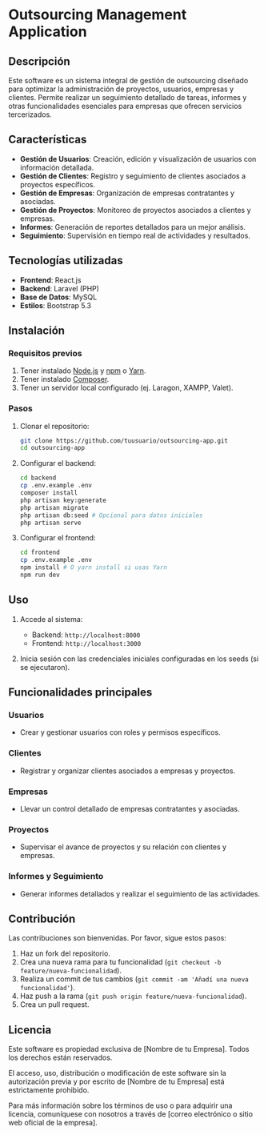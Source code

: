 # Outsourcing Management Application

## Descripción
Este software es un sistema integral de gestión de outsourcing diseñado para optimizar la administración de proyectos, usuarios, empresas y clientes. Permite realizar un seguimiento detallado de tareas, informes y otras funcionalidades esenciales para empresas que ofrecen servicios tercerizados.

## Características
- **Gestión de Usuarios**: Creación, edición y visualización de usuarios con información detallada.
- **Gestión de Clientes**: Registro y seguimiento de clientes asociados a proyectos específicos.
- **Gestión de Empresas**: Organización de empresas contratantes y asociadas.
- **Gestión de Proyectos**: Monitoreo de proyectos asociados a clientes y empresas.
- **Informes**: Generación de reportes detallados para un mejor análisis.
- **Seguimiento**: Supervisión en tiempo real de actividades y resultados.

## Tecnologías utilizadas
- **Frontend**: React.js
- **Backend**: Laravel (PHP)
- **Base de Datos**: MySQL
- **Estilos**: Bootstrap 5.3

## Instalación
### Requisitos previos
1. Tener instalado [Node.js](https://nodejs.org/) y [npm](https://www.npmjs.com/) o [Yarn](https://yarnpkg.com/).
2. Tener instalado [Composer](https://getcomposer.org/).
3. Tener un servidor local configurado (ej. Laragon, XAMPP, Valet).

### Pasos
1. Clonar el repositorio:
   ```bash
   git clone https://github.com/tuusuario/outsourcing-app.git
   cd outsourcing-app
   ```

2. Configurar el backend:
   ```bash
   cd backend
   cp .env.example .env
   composer install
   php artisan key:generate
   php artisan migrate
   php artisan db:seed # Opcional para datos iniciales
   php artisan serve
   ```

3. Configurar el frontend:
   ```bash
   cd frontend
   cp .env.example .env
   npm install # O yarn install si usas Yarn
   npm run dev
   ```

## Uso
1. Accede al sistema:
   - Backend: `http://localhost:8000`
   - Frontend: `http://localhost:3000`

2. Inicia sesión con las credenciales iniciales configuradas en los seeds (si se ejecutaron).

## Funcionalidades principales
### Usuarios
- Crear y gestionar usuarios con roles y permisos específicos.

### Clientes
- Registrar y organizar clientes asociados a empresas y proyectos.

### Empresas
- Llevar un control detallado de empresas contratantes y asociadas.

### Proyectos
- Supervisar el avance de proyectos y su relación con clientes y empresas.

### Informes y Seguimiento
- Generar informes detallados y realizar el seguimiento de las actividades.

## Contribución
Las contribuciones son bienvenidas. Por favor, sigue estos pasos:
1. Haz un fork del repositorio.
2. Crea una nueva rama para tu funcionalidad (`git checkout -b feature/nueva-funcionalidad`).
3. Realiza un commit de tus cambios (`git commit -am 'Añadí una nueva funcionalidad'`).
4. Haz push a la rama (`git push origin feature/nueva-funcionalidad`).
5. Crea un pull request.

## Licencia

Este software es propiedad exclusiva de [Nombre de tu Empresa]. Todos los derechos están reservados.

El acceso, uso, distribución o modificación de este software sin la autorización previa y por escrito de [Nombre de tu Empresa] está estrictamente prohibido. 

Para más información sobre los términos de uso o para adquirir una licencia, comuníquese con nosotros a través de [correo electrónico o sitio web oficial de la empresa].


